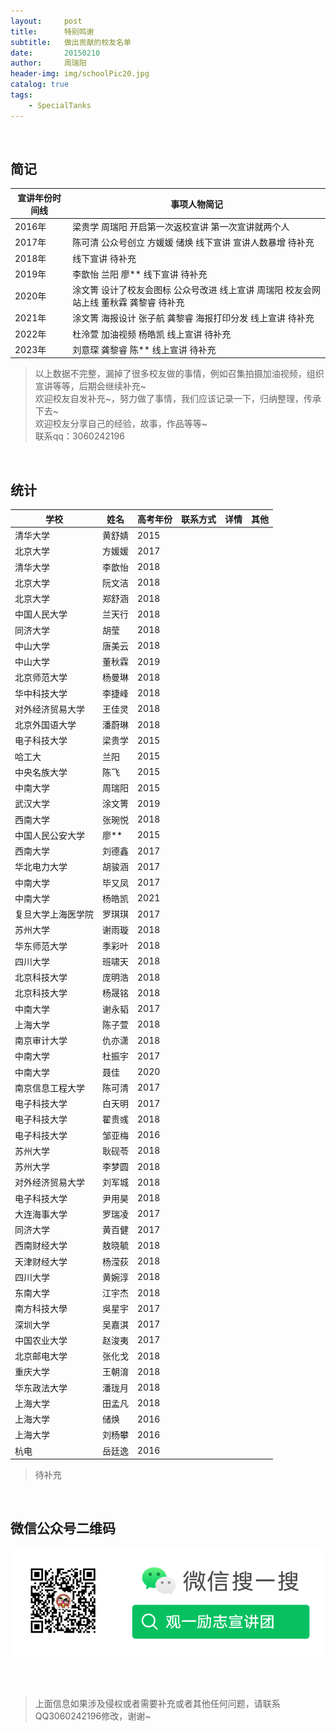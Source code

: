 ```yaml
---
layout:     post
title:      特别鸣谢
subtitle:   做出贡献的校友名单
date:       20150210
author:     周瑞阳
header-img: img/schoolPic20.jpg
catalog: true
tags:
    - SpecialTanks
---
```


<br/> 

## 简记

|宣讲年份时间线 |事项人物简记|
|---|--------|
|2016年 |梁贵学 周瑞阳 开启第一次返校宣讲 第一次宣讲就两个人|
|2017年 |陈可清 公众号创立 方媛媛 储焕 线下宣讲 宣讲人数暴增 待补充|
|2018年 |线下宣讲  待补充|
|2019年 |李歆怡 兰阳 廖** 线下宣讲  待补充|
|2020年 |涂文箐 设计了校友会图标 公众号改进 线上宣讲 周瑞阳 校友会网站上线 董秋霖 龚黎睿 待补充|
|2021年 |涂文箐 海报设计 张子航 龚黎睿 海报打印分发 线上宣讲 待补充|
|2022年 |杜泠萱  加油视频 杨皓凯 线上宣讲 待补充|
|2023年 |刘意琛 龚黎睿 陈** 线上宣讲 待补充|

>以上数据不完整，漏掉了很多校友做的事情，例如召集拍摄加油视频，组织宣讲等等，后期会继续补充~ <br>
>欢迎校友自发补充~，努力做了事情，我们应该记录一下，归纳整理，传承下去~ <br>
>欢迎校友分享自己的经验，故事，作品等等~ <br>
>联系qq：3060242196 

<!--
<br/> 
## 招生宣传片（暂无）
-->

<br/> 

## 统计

|学校 |姓名|高考年份|联系方式|详情|其他|
|---|--------|------------|--------|--------|--------|
|清华大学	       |黄舒婧	|2015	||||	
|北京大学	       |方媛媛	|2017   ||||
|清华大学	       |李歆怡	|2018   ||||
|北京大学          |阮文洁  |2018   ||||	
|北京大学	       |郑舒涵	|2018	||||
|中国人民大学      |兰天行  |2018   ||||
|同济大学          |胡莹    |2018   ||||
|中山大学          |唐美云  |2018   ||||
|中山大学          |董秋霖  |2019   ||||
|北京师范大学      |杨曼琳  |2018   ||||
|华中科技大学      |李捷峰  |2018   ||||
|对外经济贸易大学  |王佳灵  |2018   ||||
|北京外国语大学    |潘蔚琳  |2018   ||||
|电子科技大学	   |梁贵学	|2015	||||	
|哈工大	   |兰阳	|2015	||||	
|中央名族大学	   |陈飞	|2015	||||	
|中南大学	       |周瑞阳	|2015	||||	
|武汉大学	       |涂文箐	|2019	||||			
|西南大学	       |张琬悦	|2018	||||	
|中国人民公安大学   |廖**	|2015	||||	
|西南大学	       |刘德鑫	|2017	||||	
|华北电力大学       |胡骏涵	|2017	||||	
|中南大学	       |毕又凤	|2017   ||||
|中南大学           |杨皓凯	|2021   ||||
|复旦大学上海医学院	|罗琪琪	|2017	||||	
|苏州大学	       |谢雨璇	|2018	||||		
|华东师范大学	   |季彩叶	|2018	||||	
|四川大学	       |班啸天	|2018	||||	
|北京科技大学	   |庞明浩	|2018	||||	
|北京科技大学	   |杨晟铭	|2018	||||	
|中南大学	       |谢永韬	|2017	||||	
|上海大学	       |陈子萱	|2018	||||	
|南京审计大学	   |仇亦潇	|2018	||||	
|中南大学   |杜振宇	|2017	||||	
|中南大学   |聂佳	|2020	||||	
|南京信息工程大学   |陈可清	|2017	||||	
|电子科技大学	   |白天明	|2017	||||	
|电子科技大学	   |翟贵彧	|2018	||||	
|电子科技大学	   |邹亚梅	|2016	||||	
|苏州大学	       |耿砚苓	|2018	||||	
|苏州大学	       |李梦圆	|2018	||||	
|对外经济贸易大学   |刘军城	|2018	||||	
|电子科技大学	   |尹用昊	|2018	||||	
|大连海事大学	   |罗瑞凌	|2017	||||	
|同济大学	       |黄百健	|2017	||||	
|西南财经大学	   |敖晓毓	|2018	||||	
|天津财经大学	   |杨滢荻	|2018	||||	
|四川大学	       | 黄婉淳	|2018	||||	
|东南大学	       | 江宇杰	|2018	||||	
|南方科技大學	   |吳星宇	|2017	||||	
|深圳大学	       |吴嘉淇	|2017	||||		
|中国农业大学	   |赵浚夷	|2017	||||	
|北京邮电大学	   |张化戈	|2018	||||	
|重庆大学	       |王朝淯	|2018	||||	
|华东政法大学	   |潘珑月	|2018	||||	
|上海大学	       |田孟凡	|2018   ||||
|上海大学	       |储焕	|2016   ||||
|上海大学	       |刘杨攀	|2016   ||||
|杭电	       |岳廷逸	|2016   ||||



>待补充


<br/> 

## 微信公众号二维码

![公众号图片](/img/Gzh_account.png)

<br/> <br/> 
>上面信息如果涉及侵权或者需要补充或者其他任何问题，请联系QQ3060242196修改，谢谢~
